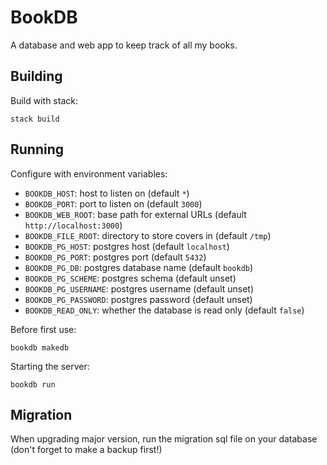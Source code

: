BookDB
======

A database and web app to keep track of all my books.

Building
--------

Build with stack:

    stack build

Running
-------

Configure with environment variables:

- `BOOKDB_HOST`: host to listen on (default `*`)
- `BOOKDB_PORT`: port to listen on (default `3000`)
- `BOOKDB_WEB_ROOT`: base path for external URLs (default `http://localhost:3000`)
- `BOOKDB_FILE_ROOT`: directory to store covers in (default `/tmp`)
- `BOOKDB_PG_HOST`: postgres host (default `localhost`)
- `BOOKDB_PG_PORT`: postgres port (default `5432`)
- `BOOKDB_PG_DB`: postgres database name (default `bookdb`)
- `BOOKDB_PG_SCHEME`: postgres schema (default unset)
- `BOOKDB_PG_USERNAME`: postgres username (default unset)
- `BOOKDB_PG_PASSWORD`: postgres password (default unset)
- `BOOKDB_READ_ONLY`: whether the database is read only (default `false`)

Before first use:

    bookdb makedb

Starting the server:

    bookdb run

Migration
---------

When upgrading major version, run the migration sql file on your
database (don't forget to make a backup first!)
